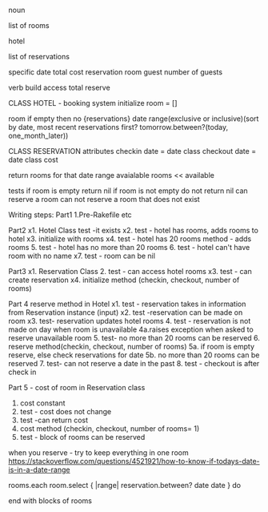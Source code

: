 noun

list of rooms

hotel

list of reservations

specific date
total cost
reservation
room
guest
number of guests




verb
build
access
total
reserve

CLASS HOTEL - booking system
initialize
room = []

room if empty then no {reservations}
date range(exclusive or inclusive)(sort by date, most recent reservations first?
  tomorrow.between?(today, one_month_later))


CLASS RESERVATION
attributes
checkin date = date class
checkout date = date class
cost

return rooms for that date range
avaialable rooms << available


tests
if room is empty return nil
if room is not empty do not return nil
can reserve a room
can not reserve a room that does not exist


Writing steps:
Part1
1.Pre-Rakefile etc

Part2
x1. Hotel Class
test -it exists
x2. test - hotel has rooms, adds rooms to hotel
x3. initialize with rooms
x4. test - hotel has 20 rooms
method - adds rooms
5. test - hotel has no more than 20 rooms
6. test - hotel can't have room with no name
x7. test - room can be nil

Part3
x1. Reservation Class
2. test - can access hotel rooms
x3. test - can create reservation
x4. initialize method (checkin, checkout, number of rooms)

Part 4 reserve method in Hotel
x1. test - reservation takes in information from Reservation instance (input)
x2. test -reservation can be made on room
x3. test- reservation updates hotel rooms
4. test - reservation is not made on day when room is unavailable
  4a.raises exception when asked to reserve unavailable room
5. test- no more than 20 rooms can be reserved
6. reserve method(checkin, checkout, number of rooms)
  5a. if room is empty reserve, else check reservations for date
  5b. no more than 20 rooms can be reserved
7. test- can not reserve a date in the past
8. test - checkout is after check in


Part 5 - cost of room in Reservation class
1. cost constant
2. test - cost does not change
3. test -can return cost
4. cost method (checkin, checkout, number of rooms= 1)
5. test - block of rooms can be reserved


when you reserve - try to keep everything in one room
https://stackoverflow.com/questions/4521921/how-to-know-if-todays-date-is-in-a-date-range

rooms.each
room.select { |range|  reservation.between? date date  }
do






end with blocks of rooms
